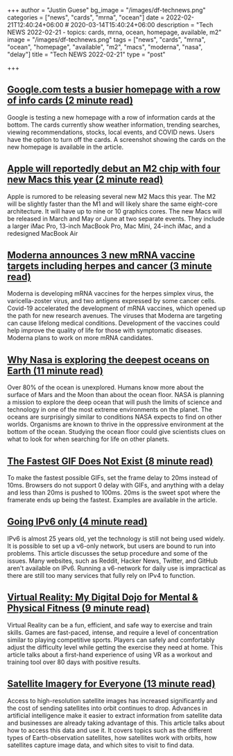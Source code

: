 +++
author = "Justin Guese"
bg_image = "/images/df-technews.png"
categories = ["news", "cards", "mrna", "ocean"]
date = 2022-02-21T12:40:24+06:00 # 2020-03-14T15:40:24+06:00
description = "Tech NEWS 2022-02-21 - topics: cards, mrna, ocean, homepage, available, m2"
image = "/images/df-technews.png"
tags = ["news", "cards", "mrna", "ocean", "homepage", "available", "m2", "macs", "moderna", "nasa", "delay"]
title = "Tech NEWS 2022-02-21"
type = "post"

+++

## [Google.com tests a busier homepage with a row of info cards (2 minute read)](https://arstechnica.com/gadgets/2022/02/google-search-channels-yahoo-com-tests-news-and-weather-on-the-homepage/)

Google is testing a new homepage with a row of information cards at the bottom. The cards currently show weather information, trending searches, viewing recommendations, stocks, local events, and COVID news. Users have the option to turn off the cards. A screenshot showing the cards on the new homepage is available in the article.

## [Apple will reportedly debut an M2 chip with four new Macs this year (2 minute read)](https://www.theverge.com/2022/2/20/22943411/apple-m2-chip-new-macs-rumor?scrolla=5eb6d68b7fedc32c19ef33b4)

Apple is rumored to be releasing several new M2 Macs this year. The M2 will be slightly faster than the M1 and will likely share the same eight-core architecture. It will have up to nine or 10 graphics cores. The new Macs will be released in March and May or June at two separate events. They include a larger iMac Pro, 13-inch MacBook Pro, Mac Mini, 24-inch iMac, and a redesigned MacBook Air

## [Moderna announces 3 new mRNA vaccine targets including herpes and cancer (3 minute read)](https://newatlas.com/medical/moderna-new-mrna-vaccine-targets-herpes-cancer-shingles/)

Moderna is developing mRNA vaccines for the herpes simplex virus, the varicella-zoster virus, and two antigens expressed by some cancer cells. Covid-19 accelerated the development of mRNA vaccines, which opened up the path for new research avenues. The viruses that Moderna are targeting can cause lifelong medical conditions. Development of the vaccines could help improve the quality of life for those with symptomatic diseases. Moderna plans to work on more mRNA candidates.

## [Why Nasa is exploring the deepest oceans on Earth (11 minute read)](https://www.bbc.com/future/article/20220111-why-nasa-is-exploring-the-deepest-oceans-on-earth)

Over 80% of the ocean is unexplored. Humans know more about the surface of Mars and the Moon than about the ocean floor. NASA is planning a mission to explore the deep ocean that will push the limits of science and technology in one of the most extreme environments on the planet. The oceans are surprisingly similar to conditions NASA expects to find on other worlds. Organisms are known to thrive in the oppressive environment at the bottom of the ocean. Studying the ocean floor could give scientists clues on what to look for when searching for life on other planets.

## [The Fastest GIF Does Not Exist (8 minute read)](https://www.biphelps.com/blog/The-Fastest-GIF-Does-Not-Exist)

To make the fastest possible GIFs, set the frame delay to 20ms instead of 10ms. Browsers do not support 0 delay with GIFs, and anything with a delay and less than 20ms is pushed to 100ms. 20ms is the sweet spot where the framerate ends up being the fastest. Examples are available in the article.

## [Going IPv6 only (4 minute read)](https://blog.brixit.nl/going-ipv6-only/)

IPv6 is almost 25 years old, yet the technology is still not being used widely. It is possible to set up a v6-only network, but users are bound to run into problems. This article discusses the setup procedure and some of the issues. Many websites, such as Reddit, Hacker News, Twitter, and GitHub aren't available on IPv6. Running a v6-network for daily use is impractical as there are still too many services that fully rely on IPv4 to function.

## [Virtual Reality: My Digital Dojo for Mental & Physical Fitness (9 minute read)](https://www.nathanlippi.com/blog/digital-dojo)

Virtual Reality can be a fun, efficient, and safe way to exercise and train skills. Games are fast-paced, intense, and require a level of concentration similar to playing competitive sports. Players can safely and comfortably adjust the difficulty level while getting the exercise they need at home. This article talks about a first-hand experience of using VR as a workout and training tool over 80 days with positive results.

## [Satellite Imagery for Everyone (13 minute read)](https://spectrum.ieee.org/commercial-satellite-imagery)

Access to high-resolution satellite images has increased significantly and the cost of sending satellites into orbit continues to drop. Advances in artificial intelligence make it easier to extract information from satellite data and businesses are already taking advantage of this. This article talks about how to access this data and use it. It covers topics such as the different types of Earth-observation satellites, how satellites work with orbits, how satellites capture image data, and which sites to visit to find data.

